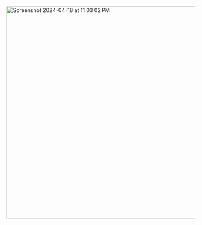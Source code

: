 <img width="565" alt="Screenshot 2024-04-18 at 11 03 02 PM" src="https://github.com/mseeam99/MLBinaryClassification/assets/112004640/4b30c15d-6636-4903-9843-6b679daa7e57">

